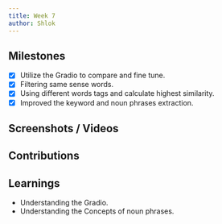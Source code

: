 ```yaml
---
title: Week 7
author: Shlok
---
```


## Milestones
- [x] Utilize the Gradio to compare and fine tune.
- [x] Filtering same sense words.
- [x] Using different words tags and calculate highest similarity.
- [x] Improved the keyword and noun phrases extraction.

## Screenshots / Videos 

## Contributions

## Learnings
- Understanding the Gradio.
- Understanding the Concepts of noun phrases.